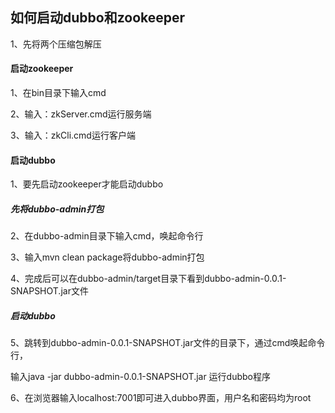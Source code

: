 ## 如何启动dubbo和zookeeper

1、先将两个压缩包解压

#### 启动zookeeper

1、在bin目录下输入cmd

2、输入：zkServer.cmd运行服务端

3、输入：zkCli.cmd运行客户端

#### 启动dubbo

1、要先启动zookeeper才能启动dubbo

#####  先将dubbo-admin打包

2、在dubbo-admin目录下输入cmd，唤起命令行

3、输入mvn clean package将dubbo-admin打包

4、完成后可以在dubbo-admin/target目录下看到dubbo-admin-0.0.1-SNAPSHOT.jar文件

##### 启动dubbo

5、跳转到dubbo-admin-0.0.1-SNAPSHOT.jar文件的目录下，通过cmd唤起命令行，

输入java -jar dubbo-admin-0.0.1-SNAPSHOT.jar 运行dubbo程序

6、在浏览器输入localhost:7001即可进入dubbo界面，用户名和密码均为root

